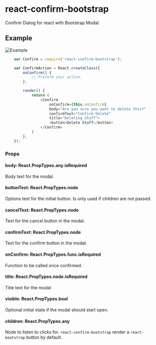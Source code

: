 # react-confirm-bootstrap
Confirm Dialog for react with Bootstrap Modal.


## Example

![Example](https://github.com/gregthebusker/react-confirm-bootstrap/blob/master/img/example.png)

```js
    var Confirm = require('react-confirm-bootstrap');

    var ConfirmAction = React.createClass({
        onConfirm() {
            // Preform your action.
        },

        render() {
            return (
                <Confirm
                    onConfirm={this.onConfirm}
                    body="Are you sure you want to delete this?"
                    confirmText="Confirm Delete"
                    title="Deleting Stuff">
                    <button>Delete Stuff</button>
                </Confirm>
            )
        },
    });
```

### Props
#### body: React.PropTypes.any.isRequired
Body text for the modal.

#### buttonText: React.PropTypes.node
Options text for the initial button.  Is only used if children are not passed.

#### cancelText: React.PropTypes.node
Text for the cancel button in the modal.

#### confirmText: React.PropTypes.node
Text for the confirm button in the modal.

#### onConfirm: React.PropTypes.func.isRequired
Function to be called once confirmed.

#### title: React.PropTypes.node.isRequired
Title text for the modal

#### visible: React.PropTypes.bool
Optional initial state if the modal should start open.

#### children: React.PropTypes.any
Node to listen to clicks for.  `react-confirm-bootstrap` render a `react-bootstrap` button by default.
